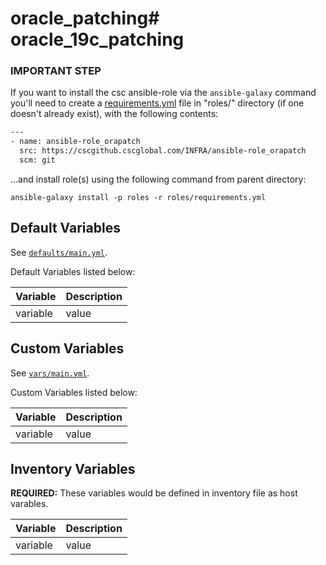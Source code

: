 # oracle_patching# oracle_19c_patching
### IMPORTANT STEP

If you want to install the csc ansible-role via the `ansible-galaxy` command
you'll need to create a [requirements.yml](roles/requirements.yml)
file in "roles/" directory (if one doesn't already exist),
with the following contents:

```bash
---
- name: ansible-role_orapatch
  src: https://cscgithub.cscglobal.com/INFRA/ansible-role_orapatch
  scm: git
```

...and install role(s) using the following command from parent directory:

`ansible-galaxy install -p roles -r roles/requirements.yml`

## Default Variables

See [`defaults/main.yml`](defaults/main.yml).

Default Variables listed below:

| Variable | Description |
| --- | --- |
| variable | value |

## Custom Variables

See [`vars/main.yml`](vars/main.yml).

Custom Variables listed below:

| Variable | Description |
| --- | --- |
| variable | value |

## Inventory Variables

**REQUIRED:** These variables would be defined in inventory file as host varables.

| Variable | Description |
| --- | --- |
| variable | value |
